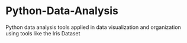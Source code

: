# Python-Data-Analysis
Python data analysis tools applied in data visualization and organization using tools like the Iris Dataset
